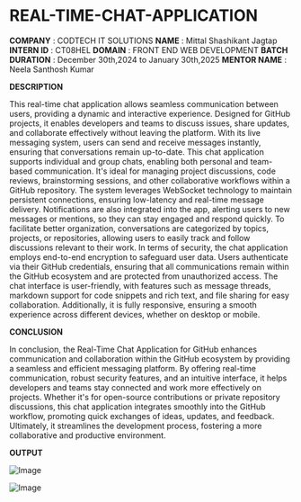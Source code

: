 # REAL-TIME-CHAT-APPLICATION

**COMPANY** : CODTECH IT SOLUTIONS
**NAME** : Mittal Shashikant Jagtap
**INTERN ID** : CT08HEL
**DOMAIN** : FRONT END WEB DEVELOPMENT
**BATCH DURATION** : December 30th,2024 to January 30th,2025
**MENTOR NAME** : Neela Santhosh Kumar

**DESCRIPTION**

This real-time chat application allows seamless communication between users, providing a dynamic and interactive experience. Designed for GitHub projects, it enables developers and teams to discuss issues, share updates, and collaborate effectively without leaving the platform.
With its live messaging system, users can send and receive messages instantly, ensuring that conversations remain up-to-date. This chat application supports individual and group chats, enabling both personal and team-based communication. It's ideal for managing project discussions, code reviews, brainstorming sessions, and other collaborative workflows within a GitHub repository.
The system leverages WebSocket technology to maintain persistent connections, ensuring low-latency and real-time message delivery. Notifications are also integrated into the app, alerting users to new messages or mentions, so they can stay engaged and respond quickly. To facilitate better organization, conversations are categorized by topics, projects, or repositories, allowing users to easily track and follow discussions relevant to their work.
In terms of security, the chat application employs end-to-end encryption to safeguard user data. Users authenticate via their GitHub credentials, ensuring that all communications remain within the GitHub ecosystem and are protected from unauthorized access.
The chat interface is user-friendly, with features such as message threads, markdown support for code snippets and rich text, and file sharing for easy collaboration. Additionally, it is fully responsive, ensuring a smooth experience across different devices, whether on desktop or mobile.

**CONCLUSION**

In conclusion, the Real-Time Chat Application for GitHub enhances communication and collaboration within the GitHub ecosystem by providing a seamless and efficient messaging platform. By offering real-time communication, robust security features, and an intuitive interface, it helps developers and teams stay connected and work more effectively on projects. Whether it's for open-source contributions or private repository discussions, this chat application integrates smoothly into the GitHub workflow, promoting quick exchanges of ideas, updates, and feedback. Ultimately, it streamlines the development process, fostering a more collaborative and productive environment.

**OUTPUT**


![Image](https://github.com/user-attachments/assets/8d44348a-3ab3-4dfa-b262-e9b72e49ad9b)



![Image](https://github.com/user-attachments/assets/fabab6f6-b70d-4ac5-bb48-737918ea35d5)

